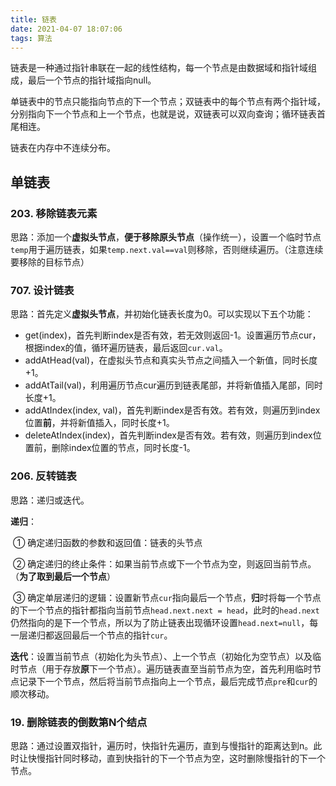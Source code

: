 ```yaml
---
title: 链表
date: 2021-04-07 18:07:06
tags: 算法				
---
```


链表是一种通过指针串联在一起的线性结构，每一个节点是由数据域和指针域组成，最后一个节点的指针域指向null。

单链表中的节点只能指向节点的下一个节点；双链表中的每个节点有两个指针域，分别指向下一个节点和上一个节点，也就是说，双链表可以双向查询；循环链表首尾相连。

链表在内存中不连续分布。

## 单链表

### 203. 移除链表元素

思路：添加一个**虚拟头节点**，**便于移除原头节点**（操作统一），设置一个临时节点`temp`用于遍历链表，如果`temp.next.val==val`则移除，否则继续遍历。（注意连续要移除的目标节点）

### 707. 设计链表

思路：首先定义**虚拟头节点**，并初始化链表长度为0。可以实现以下五个功能：

- get(index)，首先判断index是否有效，若无效则返回-1。设置遍历节点cur，根据index的值，循环遍历链表，最后返回`cur.val`。
- addAtHead(val)，在虚拟头节点和真实头节点之间插入一个新值，同时长度+1。
- addAtTail(val)，利用遍历节点cur遍历到链表尾部，并将新值插入尾部，同时长度+1。
- addAtIndex(index, val)，首先判断index是否有效。若有效，则遍历到index位置**前**，并将新值插入，同时长度+1。
- deleteAtIndex(index)，首先判断index是否有效。若有效，则遍历到index位置前，删除index位置的节点，同时长度-1。

### 206. 反转链表

思路：递归或迭代。

**递归**：

​	① 确定递归函数的参数和返回值：链表的头节点

​	② 确定递归的终止条件：如果当前节点或下一个节点为空，则返回当前节点。（**为了取到最后一个节点**）

​	③ 确定单层递归的逻辑：设置新节点`cur`指向最后一个节点，**归**时将每一个节点的下一个节点的指针都指向当前节点`head.next.next = head`，此时的`head.next`仍然指向的是下一个节点，所以为了防止链表出现循环设置`head.next=null`，每一层递归都返回最后一个节点的指针`cur`。

**迭代**：设置当前节点（初始化为头节点）、上一个节点（初始化为空节点）以及临时节点（用于存放**原**下一个节点）。遍历链表直至当前节点为空，首先利用临时节点记录下一个节点，然后将当前节点指向上一个节点，最后完成节点`pre`和`cur`的顺次移动。

### 19. 删除链表的倒数第N个结点

思路：通过设置双指针，遍历时，快指针先遍历，直到与慢指针的距离达到n。此时让快慢指针同时移动，直到快指针的下一个节点为空，这时删除慢指针的下一个节点。